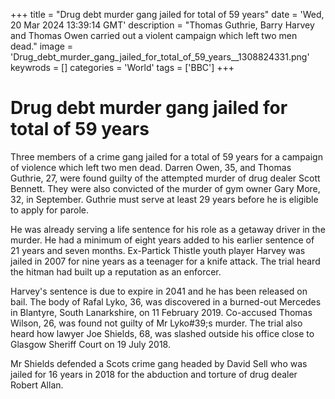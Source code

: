 +++
title = "Drug debt murder gang jailed for total of 59 years"
date = 'Wed, 20 Mar 2024 13:39:14 GMT'
description = "Thomas Guthrie, Barry Harvey and Thomas Owen carried out a violent campaign which left two men dead."
image = 'Drug_debt_murder_gang_jailed_for_total_of_59_years__1308824331.png'
keywrods =  []
categories = 'World'
tags = ['BBC']
+++

# Drug debt murder gang jailed for total of 59 years

Three members of a crime gang jailed for a total of 59 years for a campaign of violence which left two men dead.
Darren Owen, 35, and Thomas Guthrie, 27, were found guilty of the attempted murder of drug dealer Scott Bennett.
They were also convicted of the murder of gym owner Gary More, 32, in September.
Guthrie must serve at least 29 years before he is eligible to apply for parole.

He was already serving a life sentence for his role as a getaway driver in the murder.
He had a minimum of eight years added to his earlier sentence of 21 years and seven months.
Ex-Partick Thistle youth player Harvey was jailed in 2007 for nine years as a teenager for a knife attack.
The trial heard the hitman had built up a reputation as an enforcer.

Harvey's sentence is due to expire in 2041 and he has been released on bail.
The body of Rafal Lyko, 36, was discovered in a burned-out Mercedes in Blantyre, South Lanarkshire, on 11 February 2019.
Co-accused Thomas Wilson, 26, was found not guilty of Mr Lyko<bb>#39;s murder.
The trial also heard how lawyer Joe Shields, 68, was slashed outside his office close to Glasgow Sheriff Court on 19 July 2018.

Mr Shields defended a Scots crime gang headed by David Sell who was jailed for 16 years in 2018 for the abduction and torture of drug dealer Robert Allan.


